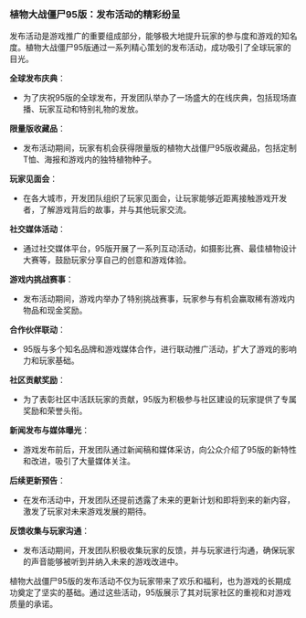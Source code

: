 ### 植物大战僵尸95版：发布活动的精彩纷呈

发布活动是游戏推广的重要组成部分，能够极大地提升玩家的参与度和游戏的知名度。植物大战僵尸95版通过一系列精心策划的发布活动，成功吸引了全球玩家的目光。

**全球发布庆典**：
- 为了庆祝95版的全球发布，开发团队举办了一场盛大的在线庆典，包括现场直播、玩家互动和特别礼物的发放。

**限量版收藏品**：
- 发布活动期间，玩家有机会获得限量版的植物大战僵尸95版收藏品，包括定制T恤、海报和游戏内的独特植物种子。

**玩家见面会**：
- 在各大城市，开发团队组织了玩家见面会，让玩家能够近距离接触游戏开发者，了解游戏背后的故事，并与其他玩家交流。

**社交媒体活动**：
- 通过社交媒体平台，95版开展了一系列互动活动，如摄影比赛、最佳植物设计大赛等，鼓励玩家分享自己的创意和游戏体验。

**游戏内挑战赛事**：
- 发布活动期间，游戏内举办了特别挑战赛事，玩家参与有机会赢取稀有游戏内物品和现金奖励。

**合作伙伴联动**：
- 95版与多个知名品牌和游戏媒体合作，进行联动推广活动，扩大了游戏的影响力和玩家基础。

**社区贡献奖励**：
- 为了表彰社区中活跃玩家的贡献，95版为积极参与社区建设的玩家提供了专属奖励和荣誉头衔。

**新闻发布与媒体曝光**：
- 游戏发布前后，开发团队通过新闻稿和媒体采访，向公众介绍了95版的新特性和改进，吸引了大量媒体关注。

**后续更新预告**：
- 在发布活动中，开发团队还提前透露了未来的更新计划和即将到来的新内容，激发了玩家对未来游戏发展的期待。

**反馈收集与玩家沟通**：
- 发布活动期间，开发团队积极收集玩家的反馈，并与玩家进行沟通，确保玩家的声音能够被听到并纳入未来的游戏改进中。

植物大战僵尸95版的发布活动不仅为玩家带来了欢乐和福利，也为游戏的长期成功奠定了坚实的基础。通过这些活动，95版展示了其对玩家社区的重视和对游戏质量的承诺。